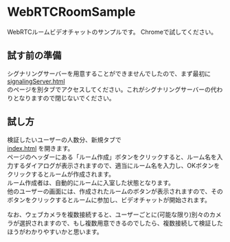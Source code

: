 # WebRTCRoomSample

WebRTCルームビデオチャットのサンプルです。
Chromeで試してください。

## 試す前の準備
シグナリングサーバーを用意することができませんでしたので、まず最初に  
[signalingServer.html](https://turbographics2000.github.io/WebRTCRoomSample/signalingServer.html)  
のページを別タブでアクセスしてください。これがシグナリングサーバーの代わりとなりますので閉じないでください。


## 試し方
検証したいユーザーの人数分、新規タブで  
[index.html](https://turbographics2000.github.io/WebRTCRoomSample/index.html)
を開きます。  
ページのヘッダーにある「ルーム作成」ボタンをクリックすると、ルーム名を入力するダイアログが表示されますので、適当にルーム名を入力し、OKボタンをクリックするとルームが作成されます。  
ルーム作成者は、自動的にルームに入室した状態となります。  
他のユーザーの画面には、作成されたルームのボタンが表示されますので、そのボタンをクリックするとルームに参加し、ビデオチャットが開始されます。  

なお、ウェブカメラを複数接続すると、ユーザーごとに(可能な限り)別々のカメラが選択されますので、もし複数用意できるのでしたら、複数接続して検証したほうがわかりやすいかと思います。





